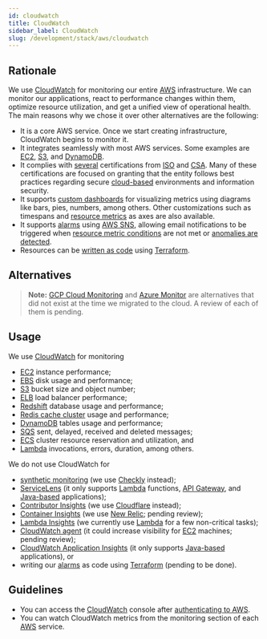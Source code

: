 ```yaml
---
id: cloudwatch
title: CloudWatch
sidebar_label: CloudWatch
slug: /development/stack/aws/cloudwatch
---
```


## Rationale

We use [CloudWatch][CLOUDWATCH]
for monitoring our entire [AWS][AWS] infrastructure.
We can monitor our applications,
react to performance changes within them,
optimize resource utilization,
and get a unified view of operational health.
The main reasons why we chose it
over other alternatives
are the following:

- It is a core AWS service.
  Once we start creating infrastructure,
  CloudWatch begins to monitor it.
- It integrates seamlessly with most AWS services.
  Some examples are [EC2][EC2],
  [S3](/development/stack/aws/s3/),
  and
  [DynamoDB](/development/stack/aws/dynamodb/).
- It complies with [several](https://aws.amazon.com/compliance/iso-certified/)
  certifications from [ISO](https://en.wikipedia.org/wiki/International_Organization_for_Standardization)
  and [CSA](https://en.wikipedia.org/wiki/Cloud_Security_Alliance).
  Many of these certifications are focused
  on granting that the entity follows best practices
  regarding secure [cloud-based](https://en.wikipedia.org/wiki/Cloud_computing)
  environments
  and information security.
- It supports [custom dashboards](https://docs.aws.amazon.com/AmazonCloudWatch/latest/monitoring/create_dashboard.html)
  for visualizing metrics
  using diagrams like
  bars, pies, numbers, among others.
  Other customizations such as timespans
  and [resource metrics](https://docs.aws.amazon.com/AmazonCloudWatch/latest/monitoring/viewing_metrics_with_cloudwatch.html)
  as axes
  are also available.
- It supports [alarms](https://docs.aws.amazon.com/AmazonCloudWatch/latest/monitoring/AlarmThatSendsEmail.html)
  using [AWS SNS](https://aws.amazon.com/sns/),
  allowing email notifications to be triggered
  when [resource metric conditions](https://docs.aws.amazon.com/AmazonCloudWatch/latest/monitoring/ConsoleAlarms.html)
  are not met or
  [anomalies are detected](https://docs.aws.amazon.com/AmazonCloudWatch/latest/monitoring/Create_Anomaly_Detection_Alarm.html).
- Resources can be [written as code](https://registry.terraform.io/providers/hashicorp/aws/latest/docs)
  using [Terraform](/development/stack/terraform/).

## Alternatives

> **Note:**
> [GCP Cloud Monitoring](https://cloud.google.com/monitoring)
> and [Azure Monitor](https://docs.microsoft.com/en-us/azure/azure-monitor/overview)
> are alternatives
> that did not exist at the time we migrated to the cloud.
> A review of each of them is pending.

## Usage

We use [CloudWatch][CLOUDWATCH] for monitoring

- [EC2][EC2]
  instance performance;
- [EBS](/development/stack/aws/ebs/)
  disk usage and performance;
- [S3](/development/stack/aws/s3/)
  bucket size and object number;
- [ELB](/development/stack/aws/elb/)
  load balancer performance;
- [Redshift](/development/stack/aws/redshift/)
  database usage and performance;
- [Redis cache cluster](/development/stack/aws/redis/)
  usage and performance;
- [DynamoDB](/development/stack/aws/dynamodb/)
  tables usage and performance;
- [SQS](https://aws.amazon.com/sqs/)
  sent, delayed, received and deleted messages;
- [ECS](https://aws.amazon.com/ecs/)
  cluster resource reservation and utilization,
  and
- [Lambda][LAMBDA]
  invocations, errors, duration, among others.

We do not use CloudWatch for

- [synthetic monitoring](https://docs.aws.amazon.com/AmazonCloudWatch/latest/monitoring/CloudWatch_Synthetics_Canaries.html)
  (we use [Checkly](https://www.checklyhq.com/) instead);
- [ServiceLens](https://docs.aws.amazon.com/AmazonCloudWatch/latest/monitoring/ServiceLens.html)
  (it only supports [Lambda][LAMBDA] functions,
  [API Gateway](https://aws.amazon.com/api-gateway/),
  and [Java-based](https://en.wikipedia.org/wiki/Java_(programming_language))
  applications);
- [Contributor Insights](https://docs.aws.amazon.com/AmazonCloudWatch/latest/monitoring/ContributorInsights.html)
  (we use [Cloudflare](/development/stack/cloudflare/) instead);
- [Container Insights](https://docs.aws.amazon.com/AmazonCloudWatch/latest/monitoring/ContainerInsights.html)
  (we use [New Relic](https://newrelic.com/);
  pending review);
- [Lambda Insights](https://docs.aws.amazon.com/AmazonCloudWatch/latest/monitoring/Lambda-Insights.html)
  (we currently use [Lambda][LAMBDA]
  for a few non-critical tasks);
- [CloudWatch agent](https://docs.aws.amazon.com/AmazonCloudWatch/latest/monitoring/Install-CloudWatch-Agent.html)
  (it could increase visibility
  for [EC2][EC2] machines;
  pending review);
- [CloudWatch Application Insights](https://docs.aws.amazon.com/AmazonCloudWatch/latest/monitoring/cloudwatch-application-insights.html)
  (it only supports [Java-based](https://en.wikipedia.org/wiki/Java_(programming_language))
  applications),
  or
- writing our [alarms](https://docs.aws.amazon.com/AmazonCloudWatch/latest/monitoring/AlarmThatSendsEmail.html)
  as code
  using [Terraform](/development/stack/terraform/)
  (pending to be done).

## Guidelines

- You can access the [CloudWatch][CLOUDWATCH] console
  after [authenticating to AWS](/development/stack/aws#guidelines).
- You can watch CloudWatch metrics
  from the monitoring section
  of each [AWS][AWS] service.

[AWS]: /development/stack/aws/
[CLOUDWATCH]: https://aws.amazon.com/cloudwatch/
[LAMBDA]: /development/stack/aws/lambda/
[EC2]: /development/stack/aws/ec2/
